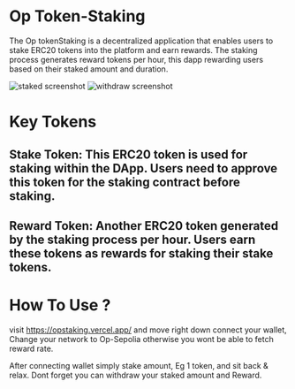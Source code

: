 
# Op Token-Staking

The Op tokenStaking is a decentralized application that enables users to stake ERC20 tokens into the platform and earn rewards. The staking process generates reward tokens per hour, this dapp rewarding users based on their staked amount and duration.

![staked screenshot](image.png)
![withdraw screenshot](image.png)


# Key Tokens
## Stake Token: This ERC20 token is used for staking within the DApp. Users need to approve this token for the staking contract before staking.

## Reward Token: Another ERC20 token generated by the staking process per hour. Users earn these tokens as rewards for staking their stake tokens.

# How To Use ?

visit https://opstaking.vercel.app/ and move right down connect your wallet, Change your network to Op-Sepolia otherwise you wont be able to fetch reward rate. 

After connecting wallet simply stake amount, Eg 1 token, and sit back & relax.
Dont forget you can withdraw your staked amount and Reward. 

